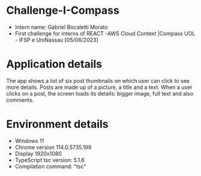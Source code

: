 # Challenge-I-Compass
- Intern name: Gabriel Bocaletti Morato
- First challenge for interns of REACT -AWS Cloud Context |Compass UOL - IFSP e UniNassau [05/06/2023]

# Application details
The app shows a list of six post thumbnails on which user can click to see more details.
Posts are made up of a picture, a title and a text.
When a user clicks on a post, the screen loads its details: bigger image, full text and also comments.

# Environment details
- Windows 11
- Chrome version 114.0.5735.199
- Display 1920x1080
- TypeScript tsc version: 5.1.6
- Compilation command: "tsc"
